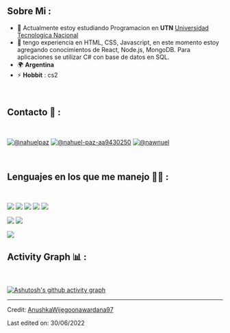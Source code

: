 ## Sobre Mi :

- 🏢 Actualmente estoy estudiando Programacion en **UTN** [Universidad Tecnologica Nacional](https://www.frt.utn.edu.ar/)
- 🏢 tengo experiencia en HTML, CSS, Javascript, en este momento estoy agregando conocimientos de React, Node.js, MongoDB. Para aplicaciones se utilizar C# con base de datos en SQL.
- 🌍 **Argentina**
- ⚡ **Hobbit** : cs2

<br>

## Contacto 📱 :

<br>

[![@nahuelpaz](https://img.icons8.com/fluency/48/000000/instagram-new.png "@nahuelpaz")](https://www.instagram.com/nahuelpaz/) [![@nahuel-paz-aa9430250](https://img.icons8.com/fluency/48/000000/linkedin.png "@nahuel-paz-aa9430250")](https://www.linkedin.com/in/nahuel-paz-aa9430250/) [![@nawnuel](https://img.icons8.com/fluency/48/000000/twitter-squared.png "@nawnuel")](https://twitter.com/nawnuel)

<br>

## Lenguajes en los que me manejo 🧑‍💻 :

<br>

<img src="https://img.icons8.com/color/48/000000/html-5--v1.png"/> <img src="https://img.icons8.com/color/48/000000/css3.png"/> <img src="https://img.icons8.com/color/48/000000/javascript--v1.png"/> <img src="https://img.icons8.com/office/48/000000/react.png"/> <img src="[https://img.icons8.com/color/48/000000/nextjs.png](https://iconos8.es/icon/55251/c-sharp-logo)"/>

<img src="https://iconos8.es/icon/QfXpRTzXtShQ/sql"/> <img src="https://img.icons8.com/color/48/000000/mongodb.png"/> 

<img src="https://img.icons8.com/color/48/000000/npm.png"/>

<br>





## Activity Graph 📊 :

<br>

[![Ashutosh's github activity graph](https://activity-graph.herokuapp.com/graph?username=AnushkaWijegoonawardana97&bg_color=000&color=fff&line=00E676&point=fff&hide_border=true)](https://github.com/ashutosh00710/github-readme-activity-graph)

---

Credit: [AnushkaWijegoonawardana97](https://github.com/AnushkaWijegoonawardana97)

Last edited on: 30/06/2022
